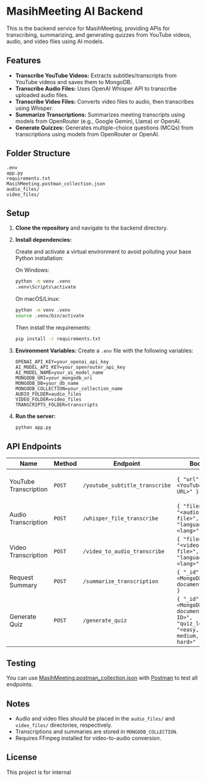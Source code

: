 # MasihMeeting AI Backend

This is the backend service for MasihMeeting, providing APIs for transcribing, summarizing, and generating quizzes from YouTube videos, audio, and video files using AI models.

## Features

-   **Transcribe YouTube Videos:** Extracts subtitles/transcripts from YouTube videos and saves them to MongoDB.
-   **Transcribe Audio Files:** Uses OpenAI Whisper API to transcribe uploaded audio files.
-   **Transcribe Video Files:** Converts video files to audio, then transcribes using Whisper.
-   **Summarize Transcriptions:** Summarizes meeting transcripts using models from OpenRouter (e.g., Google Gemini, Llama) or OpenAI.
-   **Generate Quizzes:** Generates multiple-choice questions (MCQs) from transcriptions using models from OpenRouter or OpenAI.

## Folder Structure

```
.env
app.py
requirements.txt
MasihMeeting.postman_collection.json
audio_files/
video_files/
```

## Setup

1. **Clone the repository** and navigate to the backend directory.

2. **Install dependencies:**

    Create and activate a virtual environment to avoid polluting your base Python installation:

    On Windows:

    ```sh
    python -m venv .venv
    .venv\Scripts\activate
    ```

    On macOS/Linux:

    ```sh
    python -m venv .venv
    source .venv/bin/activate
    ```

    Then install the requirements:

    ```sh
    pip install -r requirements.txt
    ```

3. **Environment Variables:**
   Create a `.env` file with the following variables:

    ```
    OPENAI_API_KEY=your_openai_api_key
    AI_MODEL_API_KEY=your_openrouter_api_key
    AI_MODEL_NAME=your_ai_model_name
    MONGODB_URI=your_mongodb_uri
    MONGODB_DB=your_db_name
    MONGODB_COLLECTION=your_collection_name
    AUDIO_FOLDER=audio_files
    VIDEO_FOLDER=video_files
    TRANSCRIPTS_FOLDER=transcripts
    ```

4. **Run the server:**
    ```sh
    python app.py
    ```

## API Endpoints

| Name                  | Method | Endpoint                       | Body                                                                       | Returns                                 |
| --------------------- | ------ | ------------------------------ | -------------------------------------------------------------------------- | --------------------------------------- |
| YouTube Transcription | `POST` | `/youtube_subtitle_transcribe` | `{ "url": "<YouTube URL>" }`                                               | Transcription, summary, and MongoDB ID. |
| Audio Transcription   | `POST` | `/whisper_file_transcribe`     | `{ "filename": "<audio file>", "language": "<lang>" }`                     | Transcription and summary.              |
| Video Transcription   | `POST` | `/video_to_audio_transcribe`   | `{ "filename": "<video file>", "language": "<lang>" }`                     | Transcription and summary.              |
| Request Summary       | `POST` | `/summarize_transcription`     | `{ "_id": "<MongoDB document ID>" }`                                       | Summary.                                |
| Generate Quiz         | `POST` | `/generate_quiz`               | `{ "_id": "<MongoDB document ID>", "quiz_level": "<easy, medium, hard>" }` | MCQs.                                   |

## Testing

You can use [MasihMeeting.postman_collection.json](MasihMeeting.postman_collection.json) with [Postman](https://www.postman.com/) to test all endpoints.

## Notes

-   Audio and video files should be placed in the `audio_files/` and `video_files/` directories, respectively.
-   Transcriptions and summaries are stored in `MONGODB_COLLECTION`.
-   Requires FFmpeg installed for video-to-audio conversion.

## License

This project is for internal
